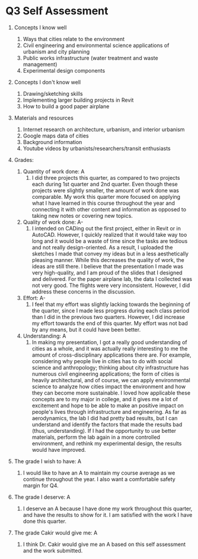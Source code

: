 <!-- This work is due by 2021.November.07 together with supporting evidence as required in the anouncement.
Here is what I need you to do:
A. State what concepts you know well, why you think so. Make a list, outline format is preferred.
B. State what concepts you do not know well, why your think so. Make a list, outline format is preferred.
C. State which book(s) you are using.
D. Assign yourself a grade for each item below (explain your reasoning):
Quantity of work done:
Quality of work done:
Effort:
Understanding:
E. State what grade you wish to have and why.
F. State what grade you deserve based on your grades in part D (Understanding must account at least 50% of your grade)
G. State what grade you think I would assign you based on your understanding and why. -->

# Q3 Self Assessment

1. Concepts I know well
    1. Ways that cities relate to the environment
    2. Civil engineering and environmental science applications of urbanism and city planning
    3. Public works infrastructure (water treatment and waste management)
    4. Experimental design components

2. Concepts I don't know well
    1. Drawing/sketching skills
    2. Implementing larger building projects in Revit
    3. How to build a good paper airplane
3. Materials and resources
    1. Internet research on architecture, urbanism, and interior urbanism
    2. Google maps data of cities
    3. Background information
    4. Youtube videos by urbanists/researchers/transit enthusiasts
4. Grades:
    1. Quantity of work done: A
        1. I did three projects this quarter, as compared to two projects each during 1st quarter and 2nd quarter. Even though these projects were slightly smaller, the amount of work done was comparable. My work this quarter more focused on applying what I have learned in this course throughout the year and connecting it with other content and information as opposed to taking new notes or covering new topics. 
    2. Quality of work done: A-
        1. I intended on CADing out the first project, either in Revit or in AutoCAD. However, I quickly realized that it would take way too long and it would be a waste of time since the tasks are tedious and not really design-oriented. As a result, I uploaded the sketches I made that convey my ideas but in a less aesthetically pleasing manner. While this decreases the quality of work, the ideas are still there. I believe that the presentation I made was very high-quality, and I am proud of the slides that I designed and delivered. For the paper airplane lab, the data I collected was not very good. The flights were very inconsistent. However, I did address these concerns in the discussion. 
    3. Effort: A-
        1. I feel that my effort was slightly lacking towards the beginning of the quarter, since I made less progress during each class period than I did in the previous two quarters. However, I did increase my effort towards the end of this quarter. My effort was not bad by any means, but it could have been better. 
    4. Understanding: A
        1. In making my presentation, I got a really good understanding of cities as a whole, and it was actually really interesting to me the amount of cross-disciplinary applications there are. For example, considering why people live in cities has to do with social science and anthropology; thinking about city infrastructure has numerous civil engineering applications; the form of cities is heavily architectural, and of course, we can apply environmental science to analyze how cities impact the environment and how they can become more sustainable. I loved how applicable these concepts are to my major in college, and it gives me a lot of excitement and hope to be able to make an positive impact on people's lives through infrastructure and engineering. As far as aerodynamics, the lab I did had pretty bad results, but I can understand and identify the factors that made the results bad (thus, understanding). If I had the opportunity to use better materials, perform the lab again in a more controlled environment, and rethink my experimental design, the results would have improved. 
5. The grade I wish to have: A
    1. I would like to have an A to maintain my course average as we continue throughout the year. I also want a comfortable safety margin for Q4. 
6. The grade I deserve: A
    1. I deserve an A because I have done my work throughout this quarter, and have the results to show for it. I am satisfied with the work I have done this quarter. 
7. The grade Cakir would give me: A
    1. I think Dr. Cakir would give me an A based on this self assessment and the work submitted. 